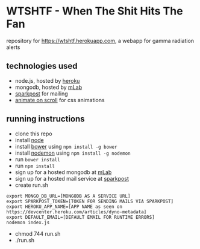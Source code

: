 # WTSHTF - When The Shit Hits The Fan

repository for https://wtshtf.herokuapp.com, a webapp for gamma radiation alerts

## technologies used
- node.js, hosted by [heroku](http://heroku.com)
- mongodb, hosted by [mLab](https://mlab.com/)
- [sparkpost](http://sparkpost.com) for mailing
- [animate on scroll](https://michalsnik.github.io/aos/) for css animations

## running instructions
- clone this repo
- install [node](https://nodejs.org)
- install [bower](http://bower.io) using `npm install -g bower`
- install [nodemon](http://nodemon.io) using `npm install -g nodemon`
- run `bower install`
- run `npm install`
- sign up for a hosted mongodb at [mLab](https://mbla.com/)
- sign up for a hosted mail service at [sparkpost](https://sparkpost.com)
- create run.sh
```#!/bin/bash
export MONGO_DB_URL=[MONGODB AS A SERVICE URL]
export SPARKPOST_TOKEN=[TOKEN FOR SENDING MAILS VIA SPARKPOST]
export HEROKU_APP_NAME=[APP NAME as seen on https://devcenter.heroku.com/articles/dyno-metadata]
export DEFAULT_EMAIL=[DEFAULT EMAIL FOR RUNTIME ERRORS]
nodemon index.js
```
- chmod 744 run.sh
- ./run.sh 
